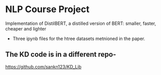 # NLP Course Project
Implementation of DistilBERT, a distilled version of BERT: smaller, faster, cheaper and lighter
- Three ipynb files for the htree datasets metnioned in the paper.
## The KD code is in a different repo- 
https://github.com/sankn123/KD_Lib
